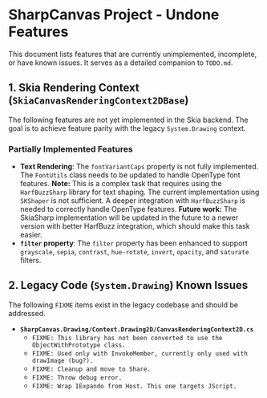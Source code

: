 # SharpCanvas Project - Undone Features

This document lists features that are currently unimplemented, incomplete, or have known issues. It serves as a detailed companion to `TODO.md`.

## 1. Skia Rendering Context (`SkiaCanvasRenderingContext2DBase`)
The following features are not yet implemented in the Skia backend. The goal is to achieve feature parity with the legacy `System.Drawing` context.

### Partially Implemented Features
- **Text Rendering**: The `fontVariantCaps` property is not fully implemented. The `FontUtils` class needs to be updated to handle OpenType font features. **Note:** This is a complex task that requires using the `HarfBuzzSharp` library for text shaping. The current implementation using `SKShaper` is not sufficient. A deeper integration with `HarfBuzzSharp` is needed to correctly handle OpenType features. **Future work:** The SkiaSharp implementation will be updated in the future to a newer version with better HarfBuzz integration, which should make this task easier.
- **`filter` property**: The `filter` property has been enhanced to support `grayscale`, `sepia`, `contrast`, `hue-rotate`, `invert`, `opacity`, and `saturate` filters.

## 2. Legacy Code (`System.Drawing`) Known Issues
The following `FIXME` items exist in the legacy codebase and should be addressed.

- **`SharpCanvas.Drawing/Context.Drawing2D/CanvasRenderingContext2D.cs`**
  - `FIXME: This library has not been converted to use the ObjectWithPrototype class.`
  - `FIXME: Used only with InvokeMember, currently only used with drawImage (bug?).`
  - `FIXME: Cleanup and move to Share.`
  - `FIXME: Throw debug error.`
  - `FIXME: Wrap IExpando from Host. This one targets JScript.`
